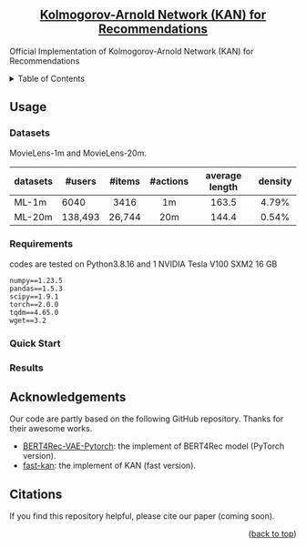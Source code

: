 

<div align="center">

<h2><a href="">Kolmogorov-Arnold Network (KAN) for Recommendations </a></h2>


</div>

Official Implementation of Kolmogorov-Arnold Network (KAN) for Recommendations 


<details>
  <summary>Table of Contents</summary>
  <ol>
    <li><a href="#Usage">Usage</a></li>
    <li><a href="#acknowledgement">Acknowledgement</a></li>
    <li><a href="#citation">Citation</a></li>
  </ol>
</details>


## Usage

### Datasets

MovieLens-1m and MovieLens-20m.




| datasets         | #users            |   #items   |    #actions    | average length | density |
| --------------- | --------------- | :---------: | :-----------: | :------------------: | :-------: |
| ML-1m            | 6040  |    3416    |    1m    |        163.5        |    4.79%     |
| ML-20m        |   138,493 |    26,744   |     20m    |       144.4         |     0.54%     |




### Requirements

codes are tested on Python3.8.16 and 1 NVIDIA Tesla V100 SXM2 16 GB

```
numpy==1.23.5
pandas==1.5.3
scipy==1.9.1
torch==2.0.0
tqdm==4.65.0
wget==3.2

```

### Quick Start

### Results

## Acknowledgements

Our code are partly based on the following GitHub repository. Thanks for their awesome works. 
- [BERT4Rec-VAE-Pytorch](https://github.com/jaywonchung/BERT4Rec-VAE-Pytorch): the implement of BERT4Rec model (PyTorch version).
- [fast-kan](https://github.com/ZiyaoLi/fast-kan): the implement of KAN (fast version). 


## Citations

If you find this repository helpful, please cite our paper (coming soon).



<p align="right">(<a href="#top">back to top</a>)</p>
